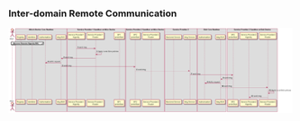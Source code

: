 ### Inter-domain Remote Communication

<!--
@startuml "interdomain-remote-communication.png"

autonumber

!define SHOW_RuntimeA

!define SHOW_SP1SandboxAtRuntimeA
!define SHOW_Protostub1AtRuntimeA
!define SHOW_ServiceProvider1HypertyAtRuntimeA
!define SHOW_ServiceProvider1RouterAtRuntimeA

!define SHOW_CoreRuntimeA
!define SHOW_MsgBUSAtRuntimeA
!define SHOW_RegistryAtRuntimeA
!define SHOW_IdentitiesAtRuntimeA
!define SHOW_AuthAtRuntimeA

!define SHOW_SP2SandboxAtRuntimeA
!define SHOW_Protostub2AtRuntimeA
!define SHOW_ServiceProvider2RouterAtRuntimeA

!define SHOW_RuntimeB
!define SHOW_SP2SandboxAtRuntimeB
!define SHOW_Protostub2AtRuntimeB
!define SHOW_ServiceProvider2HypertyAtRuntimeB
!define SHOW_ServiceProvider2RouterAtRuntimeB

!define SHOW_SP2
!define SHOW_Msg2

!define SHOW_CoreRuntimeB
!define SHOW_MsgBUSAtRuntimeB
!define SHOW_AuthAtRuntimeB

!include ../runtime_objects.plantuml
!include ../runtime_objects_domain2.plantuml

group discover Remote Hyperty URL


end group


SP1H@A -> Router1@A : send msg

Router1@A -> Router1@A : Apply Local Alice policies

Router1@A -> BUS@A : send msg

RunAuth@A <- BUS@A : Authz request

BUS@A -> Proto2@A : send msg

Proto2@A -> Msg2 : send msg

Proto2@B <- Msg2 : send msg

BUS@B <- Proto2@B : send msg

RunAuth@B <- BUS@B : Authz request

Router2@B <- BUS@B : send msg

Router2@B -> Router2@B : Apply Local Bob policies

SP2H@B <- Router2@B : send msg

@enduml
-->


![Interdomain Remote Communication between Hyperties](interdomain-remote-communication.png)

